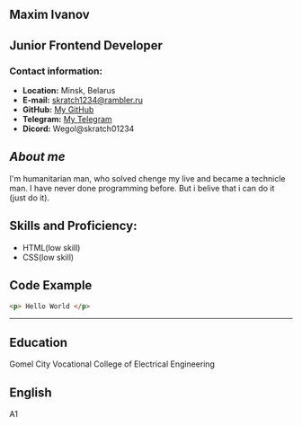 ## **Maxim Ivanov** #
## Junior Frontend Developer #

### **Contact information:** #

* **Location:** Minsk, Belarus
* **E-mail:** skratch1234@rambler.ru
* **GitHub:** [My GitHub](https://github.com/skratch01234)
* **Telegram:** [My Telegram](https://web.telegram.org/k/)
* **Dicord:** Wegol@skratch01234

## ***About me*** #
I'm humanitarian man, who solved chenge my live and became a technicle man. I have never done programming before. But i belive that i can do it (just do it).

## Skills and Proficiency: #
* HTML(low skill)
* CSS(low skill)

## Code Example #
``` HTML
<p> Hello World </p> 
```
***
## Education #
Gomel City Vocational College of Electrical Engineering

## English #
A1 